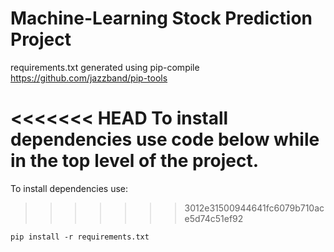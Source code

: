# Machine-Learning Stock Prediction Project

requirements.txt generated using pip-compile https://github.com/jazzband/pip-tools

<<<<<<< HEAD
To install dependencies use code below while in the top level of the project.
=======
To install dependencies use:
>>>>>>> 3012e31500944641fc6079b710ace5d74c51ef92
```
pip install -r requirements.txt
```